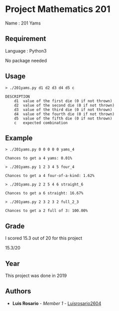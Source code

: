 # Project Mathematics 201

Name : 201 Yams

## Requirement

Language : Python3

No package needed

## Usage

```
> ./201yams.py d1 d2 d3 d4 d5 c

DESCRIPTION
    d1  value of the first die (0 if not thrown)
    d2  value of the second die (0 if not thrown)
    d3  value of the third die (0 if not thrown)
    d4  value of the fourth die (0 if not thrown)
    d5  value of the fifth die (0 if not thrown)
    c   expected combination
```

## Example

```
> ./201yams.py 0 0 0 0 0 yams_4

Chances to get a 4 yams: 0.01%
```
```
> ./201yams.py 1 2 3 4 5 four_4

Chances to get a 4 four-of-a-kind: 1.62%
```
```
> ./201yams.py 2 2 5 4 6 straight_6

Chances to get a 6 straight: 16.67%
```
```
> ./201yams.py 2 3 2 3 2 full_2_3

Chances to get a 2 full of 3: 100.00%
```

## Grade

I scored 15.3 out of 20 for this project

15.3/20

## Year

This project was done in 2019

## Authors

* **Luis Rosario** - *Member 1* - [Luisrosario2604](https://github.com/Luisrosario2604)
